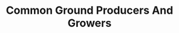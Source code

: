 ---
title: "Common Ground Producers And Growers"
url: /wichita/common-ground-producers-and-growers/
shop: farm
---